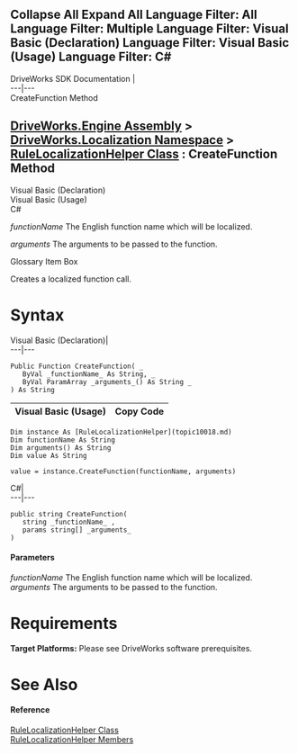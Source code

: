 Collapse All Expand All Language Filter: All  Language Filter: Multiple  Language Filter: Visual Basic (Declaration) Language Filter: Visual Basic (Usage) Language Filter: C#  
---  
DriveWorks SDK Documentation  |   
---|---  
CreateFunction Method   
  
[DriveWorks.Engine Assembly](topic2156.md) > [DriveWorks.Localization Namespace](topic10015.md) > [RuleLocalizationHelper Class](topic10018.md) : CreateFunction Method  
---  
  
Visual Basic (Declaration)    
Visual Basic (Usage)    
C# 

_functionName_
    The English function name which will be localized.

_arguments_
    The arguments to be passed to the function.

Glossary Item Box

Creates a localized function call. 

# Syntax

Visual Basic (Declaration)|   
---|---  
      
    
    Public Function CreateFunction( _
       ByVal _functionName_ As String, _
       ByVal ParamArray _arguments_() As String _
    ) As String  
  
Visual Basic (Usage)| Copy Code  
---|---  
      
    
    Dim instance As [RuleLocalizationHelper](topic10018.md)
    Dim functionName As String
    Dim arguments() As String
    Dim value As String
     
    value = instance.CreateFunction(functionName, arguments)  
  
C#|   
---|---  
      
    
    public string CreateFunction( 
       string _functionName_ ,
       params string[] _arguments_
    )  
  
#### Parameters

 _functionName_
    The English function name which will be localized.
_arguments_
    The arguments to be passed to the function.

# Requirements

**Target Platforms:** Please see DriveWorks software prerequisites.

# See Also

#### Reference

[RuleLocalizationHelper Class](topic10018.md)   
[RuleLocalizationHelper Members](topic10019.md)


